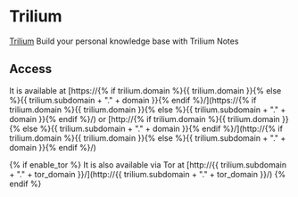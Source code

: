 # Trilium

[Trilium](https://github.com/zadam/trilium) Build your personal knowledge base with Trilium Notes

## Access

It is available at [https://{% if trilium.domain %}{{ trilium.domain }}{% else %}{{ trilium.subdomain + "." + domain }}{% endif %}/](https://{% if trilium.domain %}{{ trilium.domain }}{% else %}{{ trilium.subdomain + "." + domain }}{% endif %}/) or [http://{% if trilium.domain %}{{ trilium.domain }}{% else %}{{ trilium.subdomain + "." + domain }}{% endif %}/](http://{% if trilium.domain %}{{ trilium.domain }}{% else %}{{ trilium.subdomain + "." + domain }}{% endif %}/)

{% if enable_tor %}
It is also available via Tor at [http://{{ trilium.subdomain + "." + tor_domain }}/](http://{{ trilium.subdomain + "." + tor_domain }}/)
{% endif %}

